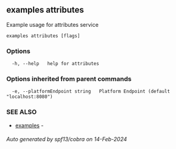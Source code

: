 ## examples attributes

Example usage for attributes service

```
examples attributes [flags]
```

### Options

```
  -h, --help   help for attributes
```

### Options inherited from parent commands

```
  -e, --platformEndpoint string   Platform Endpoint (default "localhost:8080")
```

### SEE ALSO

* [examples](examples.md)	 - 

###### Auto generated by spf13/cobra on 14-Feb-2024
